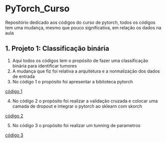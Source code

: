 # PyTorch_Curso
Repositório dedicado aos códigos do curso de pytorch, todos os códigos tem uma mudança, mesmo que pouco significativa, em relação os dados na aula

## 1. Projeto 1: Classificação binária
1. Aqui todos os códigos tem o propósito de fazer uma classificação binária para identificar tumores
2. A mudança que fiz foi relativa a arquitetura e a normalização dos dados de entrada
3. No código 1 o propósito foi apresentar a biblioteca pytorch

[código 1](https://github.com/Antonio-Borges-Rufino/PyTorch_Curso/blob/main/codigos/projeto1.ipynb)

4. No código 2 o propósito foi realizar a validação cruzada e colocar uma camada de dropout e integrar o pytorch ao sklearn com skorch

[código 2](https://github.com/Antonio-Borges-Rufino/PyTorch_Curso/blob/main/codigos/projeto2.ipynb)

5. No código 3 o propósito foi realizar um tunning de parametros

[código 3](https://github.com/Antonio-Borges-Rufino/PyTorch_Curso/blob/main/codigos/projeto3.ipynb)
